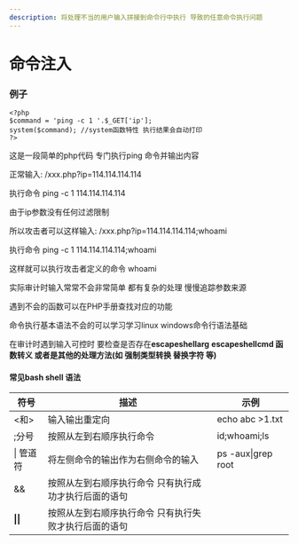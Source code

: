 ```yaml
---
description: 将处理不当的用户输入拼接到命令行中执行 导致的任意命令执行问题
---
```


# 命令注入

### 例子

```
<?php
$command = 'ping -c 1 '.$_GET['ip'];
system($command); //system函数特性 执行结果会自动打印
?>
```

这是一段简单的php代码 专门执行ping 命令并输出内容

正常输入: /xxx.php?ip=114.114.114.114

执行命令 ping -c 1 114.114.114.114

由于ip参数没有任何过滤限制

所以攻击者可以这样输入:  /xxx.php?ip=114.114.114.114;whoami

执行命令 ping -c 1 114.114.114.114;whoami

这样就可以执行攻击者定义的命令 whoami

实际审计时输入常常不会非常简单 都有复杂的处理 慢慢追踪参数来源 

遇到不会的函数可以在PHP手册查找对应的功能

命令执行基本语法不会的可以学习学习linux windows命令行语法基础

在审计时遇到输入可控时 要检查是否存在**escapeshellarg**  **escapeshellcmd 函数转义 或者是其他的处理方法(如 强制类型转换 替换字符 等)** 

#### 常见bash shell 语法

| 符号       | 描述                          | 示例                 |
| -------- | --------------------------- | ------------------ |
| <和>      | 输入输出重定向                     | echo abc >1.txt    |
| ;分号      | 按照从左到右顺序执行命令                | id;whoami;ls       |
| \| 管道符   | 将左侧命令的输出作为右侧命令的输入           | ps -aux\|grep root |
| &&       | 按照从左到右顺序执行命令 只有执行成功才执行后面的语句 |                    |
| **\|\|** | 按照从左到右顺序执行命令 只有执行失败才执行后面的语句 |                    |



